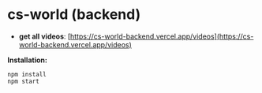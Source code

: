 # cs-world (backend)
- **get all videos**: [https://cs-world-backend.vercel.app/videos](https://cs-world-backend.vercel.app/videos)

**Installation:**
```
npm install
npm start
```
